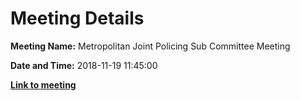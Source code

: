 # Meeting Details

**Meeting Name:** Metropolitan Joint Policing Sub Committee Meeting

**Date and Time:** 2018-11-19 11:45:00

**<a href="https://www.limerick.ie/council/whats-on/metropolitan-joint-policing-sub-committee-meeting-0" target="_blank">Link to meeting</a>**

